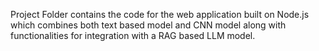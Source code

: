 Project Folder contains the code for the web application built on Node.js which combines both text based model and CNN model along with functionalities for integration with a RAG based LLM model.
